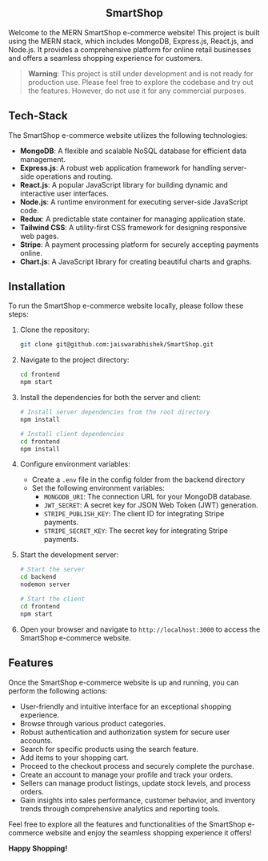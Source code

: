 
<h2 align="center">SmartShop</h2>

Welcome to the MERN SmartShop e-commerce website! This project is built using the MERN stack, which includes MongoDB, Express.js, React.js, and Node.js. It provides a comprehensive platform for online retail businesses and offers a seamless shopping experience for customers.

 > **Warning**: This project is still under development and is not ready for production use. Please feel free to explore the codebase and try out the features. However, do not use it for any commercial purposes.

## Tech-Stack

The SmartShop e-commerce website utilizes the following technologies:

- **MongoDB**: A flexible and scalable NoSQL database for efficient data management.
- **Express.js**: A robust web application framework for handling server-side operations and routing.
- **React.js**: A popular JavaScript library for building dynamic and interactive user interfaces.
- **Node.js**: A runtime environment for executing server-side JavaScript code.
- **Redux**: A predictable state container for managing application state.
- **Tailwind CSS**: A utility-first CSS framework for designing responsive web pages.
- **Stripe**: A payment processing platform for securely accepting payments online.
- **Chart.js**: A JavaScript library for creating beautiful charts and graphs.
  

## Installation

To run the SmartShop e-commerce website locally, please follow these steps:

1. Clone the repository:

   ```bash
   git clone git@github.com:jaiswarabhishek/SmartShop.git
   ```

2. Navigate to the project directory:

    ```bash
    cd frontend
    npm start
    ```


3. Install the dependencies for both the server and client:

   ```bash
   # Install server dependencies from the root directory
   npm install
   
   # Install client dependencies
   cd frontend
   npm install
   ```

4. Configure environment variables:

   - Create a `.env` file in the config folder from the backend directory 
   - Set the following environment variables:
     - `MONGODB_URI`: The connection URL for your MongoDB database.
     - `JWT_SECRET`: A secret key for JSON Web Token (JWT) generation.
     - ` STRIPE_PUBLISH_KEY `: The client ID for integrating Stripe payments.
     - ` STRIPE_SECRET_KEY `: The secret key for integrating Stripe payments.

5. Start the development server:

   ```bash
   # Start the server
   cd backend
   nodemon server

   # Start the client
   cd frontend
   npm start
   ```

6. Open your browser and navigate to `http://localhost:3000` to access the SmartShop e-commerce website.

## Features

Once the SmartShop e-commerce website is up and running, you can perform the following actions:

- User-friendly and intuitive interface for an exceptional shopping experience.
- Browse through various product categories.
- Robust authentication and authorization system for secure user accounts.
- Search for specific products using the search feature.
- Add items to your shopping cart.
- Proceed to the checkout process and securely complete the purchase.
- Create an account to manage your profile and track your orders.
- Sellers can manage product listings, update stock levels, and process orders.
- Gain insights into sales performance, customer behavior, and inventory trends through comprehensive analytics and reporting tools.

Feel free to explore all the features and functionalities of the SmartShop e-commerce website and enjoy the seamless shopping experience it offers!

**Happy Shopping!**